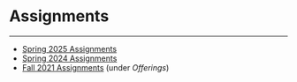 # Assignments

---

* [Spring 2025 Assignments](2025/README.md)
* [Spring 2024 Assignments](2024/README.md)
* [Fall 2021 Assignments](https://courses.ideate.cmu.edu/60-428/f2021/index.html) (under *Offerings*)
